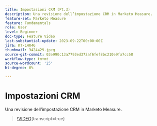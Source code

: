 ```yaml
---
title: Impostazioni CRM (Pt.3)
description: Una revisione dell’impostazione CRM in Marketo Measure.
feature-set: Marketo Measure
feature: Fundamentals
role: User
level: Beginner
doc-type: Feature Video
last-substantial-update: 2023-09-22T00:00:00Z
jira: KT-14046
thumbnail: 3424429.jpeg
source-git-commit: 03e990c13a7793ed372af6fef8bc210e9fa7cc68
workflow-type: tm+mt
source-wordcount: '25'
ht-degree: 0%

---
```



# Impostazioni CRM

Una revisione dell’impostazione CRM in Marketo Measure.

>[!VIDEO](https://video.tv.adobe.com/v/3424429/?learn=on){transcript=true}
